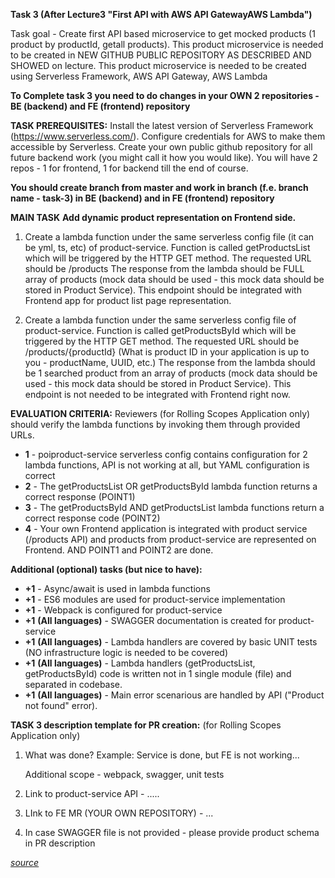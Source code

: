 **Task 3 (After Lecture3 "First API with AWS API GatewayAWS Lambda")**

Task goal - Create first API based microservice to get mocked products (1 product by productId, getall products).
This product microservice is needed to be created in NEW GITHUB PUBLIC REPOSITORY AS DESCRIBED AND SHOWED on lecture.
This product microservice is needed to be created using Serverless Framework, AWS API Gateway, AWS Lambda

**To Complete task 3 you need to do changes in your OWN 2 repositories - BE (backend) and FE (frontend) repository**

**TASK PREREQUISITES:**
Install the latest version of Serverless Framework (https://www.serverless.com/).
Configure credentials for AWS to make them accessible by Serverless.
Create your own public github repository for all future backend work (you might call it how you would like). You will have 2 repos - 1 for frontend, 1 for backend till the end of course.

**You should create branch from master and work in branch (f.e. branch name - task-3) in BE (backend) and in FE (frontend) repository**

**MAIN TASK**
**Add dynamic product representation on Frontend side.**

1. Create a lambda function under the same serverless config file (it can be yml, ts, etc) of product-service. Function is called getProductsList which will be triggered by the HTTP GET method.
   The requested URL should be /products
   The response from the lambda should be FULL array of products (mock data should be used - this mock data should be stored in Product Service).
   This endpoint should be integrated with Frontend app for product list page representation.

2. Create a lambda function under the same serverless config file of product-service. Function is called getProductsById which will be triggered by the HTTP GET method.
   The requested URL should be /products/{productId} (What is product ID in your application is up to you - productName, UUID, etc.)
   The response from the lambda should be 1 searched product from an array of products (mock data should be used - this mock data should be stored in Product Service).
   This endpoint is not needed to be integrated with Frontend right now.

**EVALUATION CRITERIA:**
Reviewers (for Rolling Scopes Application only) should verify the lambda functions by invoking them through provided URLs.

- **1** - poiproduct-service serverless config contains configuration for 2 lambda functions, API is not working at all, but YAML configuration is correct
- **2** - The getProductsList OR getProductsById lambda function returns a correct response (POINT1)
- **3** - The getProductsById AND getProductsList lambda functions return a correct response code (POINT2)
- **4** - Your own Frontend application is integrated with product service (/products API) and products from product-service are represented on Frontend. AND POINT1 and POINT2 are done.

**Additional (optional) tasks (but nice to have):**

- **+1** - Async/await is used in lambda functions
- **+1** - ES6 modules are used for product-service implementation
- **+1** - Webpack is configured for product-service
- **+1** **(All languages)** - SWAGGER documentation is created for product-service
- **+1** **(All languages)** - Lambda handlers are covered by basic UNIT tests (NO infrastructure logic is needed to be covered)
- **+1** **(All languages)** - Lambda handlers (getProductsList, getProductsById) code is written not in 1 single module (file) and separated in codebase.
- **+1** **(All languages)** - Main error scenarious are handled by API ("Product not found" error).

**TASK 3 description template for PR creation:** (for Rolling Scopes Application only)

1. What was done?
   Example:
   Service is done, but FE is not working...

   Additional scope - webpack, swagger, unit tests

2. Link to product-service API - .....
3. LInk to FE MR (YOUR OWN REPOSITORY) - ...

4. In case SWAGGER file is not provided - please provide product schema in PR description

_[source](https://github.com/EPAM-JS-Competency-center/cloud-development-course-initial/blob/main/task3-product-magamanent-api/task.md)_
